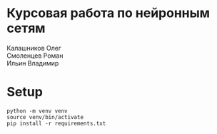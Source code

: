 # Курсовая работа по нейронным сетям
Калашников Олег  
Смоленцев Роман  
Ильин Владимир  

# Setup
```shell
python -m venv venv
source venv/bin/activate
pip install -r requirements.txt
```
